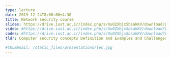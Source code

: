 ```yaml
---
type: lecture
date: 2019-12-24T8:00:00+4:30
title: Network security course
slides: https://drive.iust.ac.ir/index.php/s/Xu0ZXbjx5bsakKV/download?path=%2FSlides&files=S26.pdf
video: #https://drive.iust.ac.ir/index.php/s/Xu0ZXbjx5bsakKV/download?path=%2FVideos&files=S26.mp4
codes: #https://drive.iust.ac.ir/index.php/s/Xu0ZXbjx5bsakKV/download?path=%2FCode&files=S26.zip
tldr: Computer security concepts Definition and Examples and Challenges, The OSI security architecture, Security attacks, Passive attacks, Active attacks, Attack surfaces and attack trees, Security services and Authentication and Access control and Data confidentiality and Data integrity and Nonrepudiation and Availability service, Security mechanisms, Fundamental security design principles, Network security model, Standards 

#thumbnail: /static_files/presentations/lec.jpg
---
```

